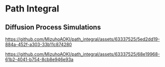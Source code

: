 # Path Integral

## Diffusion Process Simulations
https://github.com/MizuhoAOKI/path_integral/assets/63337525/5ed2dd19-884a-452f-a303-33b11c874280

<!-- ![gaussian](https://github.com/MizuhoAOKI/path_integral/assets/63337525/e51f2e2b-de4b-4f46-b7c4-3995e4c15844) -->

https://github.com/MizuhoAOKI/path_integral/assets/63337525/68e19968-61b2-4041-b754-8cb8e946e93a
